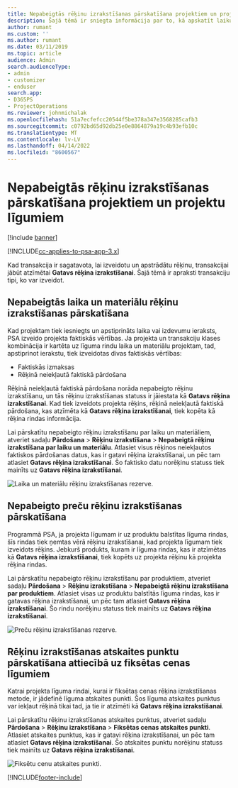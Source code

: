 ```yaml
---
title: Nepabeigtās rēķinu izrakstīšanas pārskatīšana projektiem un projektu līgumiem
description: Šajā tēmā ir sniegta informācija par to, kā apskatīt laiku, izdevumus un produktu rezerves, un kā tās atzīmēt kā gatavus rēķina izrakstīšanai.
author: rumant
ms.custom: ''
ms.author: rumant
ms.date: 03/11/2019
ms.topic: article
audience: Admin
search.audienceType:
- admin
- customizer
- enduser
search.app:
- D365PS
- ProjectOperations
ms.reviewer: johnmichalak
ms.openlocfilehash: 51a7ecfefcc20544f5be378a347e3568285cafb3
ms.sourcegitcommit: c0792bd65d92db25e0e8864879a19c4b93efb10c
ms.translationtype: MT
ms.contentlocale: lv-LV
ms.lasthandoff: 04/14/2022
ms.locfileid: "8600567"
---
```

# <a name="review-the-invoicing-backlog-on-projects-and-project-contracts"></a>Nepabeigtās rēķinu izrakstīšanas pārskatīšana projektiem un projektu līgumiem

[!include [banner](../includes/psa-now-project-operations.md)]

[!INCLUDE[cc-applies-to-psa-app-3.x](../includes/cc-applies-to-psa-app-3x.md)]

Kad transakcija ir sagatavota, lai izveidotu un apstrādātu rēķinu, transakcijai jābūt atzīmētai **Gatavs rēķina izrakstīšanai**. Šajā tēmā ir apraksti transakciju tipi, ko var izveidot.

## <a name="review-the-time-and-material-billing-backlog"></a>Nepabeigtās laika un materiālu rēķinu izrakstīšanas pārskatīšana

Kad projektam tiek iesniegts un apstiprināts laika vai izdevumu ieraksts, PSA izveido projekta faktiskās vērtības. Ja projekta un transakciju klases kombinācija ir kartēta uz līguma rindu laika un materiālu projektam, tad, apstiprinot ierakstu, tiek izveidotas divas faktiskās vērtības:

- Faktiskās izmaksas 
- Rēķinā neiekļautā faktiskā pārdošana

Rēķinā neiekļautā faktiskā pārdošana norāda nepabeigto rēķinu izrakstīšanu, un tās rēķinu izrakstīšanas statuss ir jāiestata kā **Gatavs rēķina izrakstīšanai**. Kad tiek izveidots projekta rēķins, rēķinā neiekļautā faktiskā pārdošana, kas atzīmēta kā **Gatavs rēķina izrakstīšanai**, tiek kopēta kā rēķina rindas informācija.

Lai pārskatītu nepabeigto rēķinu izrakstīšanu par laiku un materiāliem, atveriet sadaļu **Pārdošana** \> **Rēķinu izrakstīšana** \> **Nepabeigtā rēķinu izrakstīšana par laiku un materiālu**. Atlasiet visus rēķinos neiekļautos faktiskos pārdošanas datus, kas ir gatavi rēķina izrakstīšanai, un pēc tam atlasiet **Gatavs rēķina izrakstīšanai**. Šo faktisko datu norēķinu statuss tiek mainīts uz **Gatavs rēķina izrakstīšanai**.

![Laika un materiālu rēķinu izrakstīšanas rezerve.](media/TMBacklog.png)

## <a name="review-the-product-billing-backlog"></a>Nepabeigto preču rēķinu izrakstīšanas pārskatīšana

Programmā PSA, ja projekta līgumam ir uz produktu balstītas līguma rindas, šīs rindas tiek ņemtas vērā rēķinu izrakstīšanai, kad projekta līgumam tiek izveidots rēķins. Jebkurš produkts, kuram ir līguma rindas, kas ir atzīmētas kā **Gatavs rēķina izrakstīšanai**, tiek kopēts uz projekta rēķinu kā projekta rēķina rindas.

Lai pārskatītu nepabeigto rēķinu izrakstīšanu par produktiem, atveriet sadaļu **Pārdošana** \> **Rēķinu izrakstīšana** \> **Nepabeigtā rēķinu izrakstīšana par produktiem**. Atlasiet visas uz produktu balstītās līguma rindas, kas ir gatavas rēķina izrakstīšanai, un pēc tam atlasiet **Gatavs rēķina izrakstīšanai**. Šo rindu norēķinu statuss tiek mainīts uz **Gatavs rēķina izrakstīšanai**.

![Preču rēķinu izrakstīšanas rezerve.](media/ProductBacklog.png)

## <a name="review-billing-milestones-on-fixed-price-contracts"></a>Rēķinu izrakstīšanas atskaites punktu pārskatīšana attiecībā uz fiksētas cenas līgumiem

Katrai projekta līguma rindai, kurai ir fiksētas cenas rēķina izrakstīšanas metode, ir jādefinē līguma atskaites punkti. Šos līguma atskaites punktus var iekļaut rēķinā tikai tad, ja tie ir atzīmēti kā **Gatavs rēķina izrakstīšanai**. 

Lai pārskatītu rēķinu izrakstīšanas atskaites punktus, atveriet sadaļu **Pārdošana** \> **Rēķinu izrakstīšana** \> **Fiksētas cenas atskaites punkti**. Atlasiet atskaites punktus, kas ir gatavi rēķina izrakstīšanai, un pēc tam atlasiet **Gatavs rēķina izrakstīšanai**. Šo atskaites punktu norēķinu statuss tiek mainīts uz **Gatavs rēķina izrakstīšanai**.

![Fiksētu cenu atskaites punkti.](media/FPBacklog.png)


[!INCLUDE[footer-include](../includes/footer-banner.md)]
